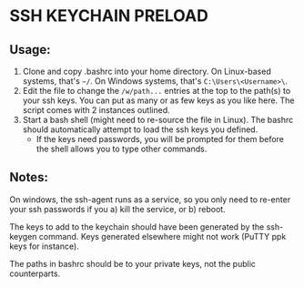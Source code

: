 # SSH KEYCHAIN PRELOAD

## Usage:

1. Clone and copy .bashrc into your home directory. On Linux-based systems, that's `~/`. On Windows systems, that's `C:\Users\<Username>\`.
2. Edit the file to change the `/w/path...` entries at the top to the path(s) to your ssh keys. You can put as many or as few keys as you like here. The script comes with 2 instances outlined.
3. Start a bash shell (might need to re-source the file in Linux). The bashrc should automatically attempt to load the ssh keys you defined.
   - If the keys need passwords, you will be prompted for them before the shell allows you to type other commands.

## Notes:
On windows, the ssh-agent runs as a service, so you only need to re-enter your ssh passwords if you a) kill the service, or b) reboot.

The keys to add to the keychain should have been generated by the ssh-keygen command. Keys generated elsewhere might not work (PuTTY ppk keys for instance).

The paths in bashrc should be to your private keys, not the public counterparts.

